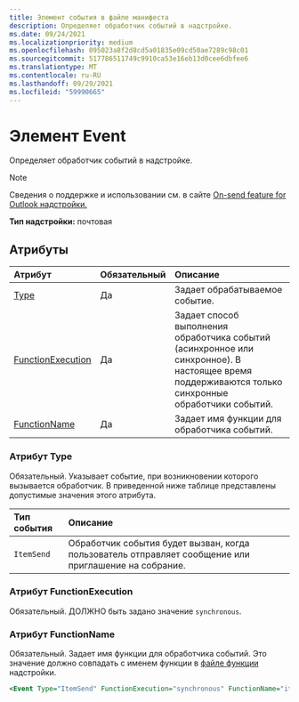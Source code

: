 ```yaml
---
title: Элемент события в файле манифеста
description: Определяет обработчик событий в надстройке.
ms.date: 09/24/2021
ms.localizationpriority: medium
ms.openlocfilehash: 095023a8f2d8cd5a01835e09cd50ae7289c98c01
ms.sourcegitcommit: 517786511749c9910ca53e16eb13d0cee6dbfee6
ms.translationtype: MT
ms.contentlocale: ru-RU
ms.lasthandoff: 09/29/2021
ms.locfileid: "59990665"
---
```

# <a name="event-element"></a>Элемент Event

Определяет обработчик событий в надстройке.

> [!NOTE]
> Сведения о поддержке и использовании см. в сайте [On-send feature for Outlook надстройки.](../../outlook/outlook-on-send-addins.md)

**Тип надстройки:** почтовая

## <a name="attributes"></a>Атрибуты

|  Атрибут  |  Обязательный  |  Описание  |
|:-----|:-----|:-----|
|  [Type](#type-attribute)  |  Да  | Задает обрабатываемое событие. |
|  [FunctionExecution](#functionexecution-attribute)  |  Да  | Задает способ выполнения обработчика событий (асинхронное или синхронное). В настоящее время поддерживаются только синхронные обработчики событий. |
|  [FunctionName](#functionname-attribute)  |  Да  | Задает имя функции для обработчика событий. |

### <a name="type-attribute"></a>Атрибут Type

Обязательный. Указывает событие, при возникновении которого вызывается обработчик. В приведенной ниже таблице представлены допустимые значения этого атрибута.

|  Тип события  |  Описание  |
|:-----|:-----|
|  `ItemSend`  |  Обработчик события будет вызван, когда пользователь отправляет сообщение или приглашение на собрание.  |

### <a name="functionexecution-attribute"></a>Атрибут FunctionExecution

Обязательный. ДОЛЖНО быть задано значение `synchronous`.

### <a name="functionname-attribute"></a>Атрибут FunctionName

Обязательный. Задает имя функции для обработчика событий. Это значение должно совпадать с именем функции в [файле функции](functionfile.md) надстройки.

```xml
<Event Type="ItemSend" FunctionExecution="synchronous" FunctionName="itemSendHandler" />
```
